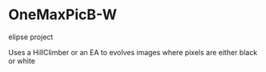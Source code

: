 # OneMaxPicB-W

elipse project

Uses a HillClimber or an EA to evolves images where pixels are either black or white

